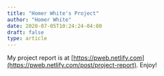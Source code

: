 ```yaml
---
title: "Homer White's Project"
author: "Homer White"
date: 2020-07-05T10:24:24-04:00
draft: false
type: article
---
```


My project report is at [https://pweb.netlify.com](https://pweb.netlify.com/post/project-report).  Enjoy!

<!--more-->


